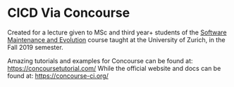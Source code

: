 # CICD Via Concourse
Created for a lecture given to MSc and third year+ students of the [Software Maintenance and Evolution](https://www.ifi.uzh.ch/en/seal/teaching/courses/sme.html) course taught at the University of Zurich, in the Fall 2019 semester.

Amazing tutorials and examples for Concourse can be found at: https://concoursetutorial.com/
While the official website and docs can be found at: https://concourse-ci.org/